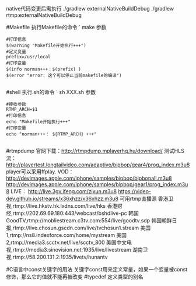 native代码变更后需执行
./gradlew externalNativeBuildDebug
./gradlew rtmp:externalNativeBuildDebug



#Makefile
执行Makefile的命令
` make 参数

```
#打印信息
$(warning "Makefile开始执行+++")
#定义变量
prefix=/usr/local
#打印变量
$(info norman+++：$(prefix) )
$(error "error: 这个可以停止当前makefile的编译")


```

#shell
执行.sh的命令
` sh XXX.sh 参数 

```
#接收参数
RTMP_ARCH=$1
#打印信息
echo "Makefile开始执行+++"
#打印变量
echo "norman+++： ${RTMP_ARCH} +++"


```

#rtmpdump
官网下载：http://rtmpdump.mplayerhq.hu/download/
测试HLS 流：
  http://playertest.longtailvideo.com/adaptive/bipbop/gear4/prog_index.m3u8
player可以采用ffplay.
VOD：
http://devimages.apple.com/iphone/samples/bipbop/bipbopall.m3u8
http://devimages.apple.com/iphone/samples/bipbop/gear1/prog_index.m3u8
LIVE：
http://live.3gv.ifeng.com/zixun.m3u8
https://video-dev.github.io/streams/x36xhzz/x36xhzz.m3u8
可用rtmp直播源
香港卫视,rtmp://live.hkstv.hk.lxdns.com/live/hks
香港财经,rtmp://202.69.69.180:443/webcast/bshdlive-pc
韩国GoodTV,rtmp://mobliestream.c3tv.com:554/live/goodtv.sdp
韩国朝鲜日报,rtmp://live.chosun.gscdn.com/live/tvchosun1.stream
美国1,rtmp://ns8.indexforce.com/home/mystream
美国2,rtmp://media3.scctv.net/live/scctv_800
美国中文电视,rtmp://media3.sinovision.net:1935/live/livestream
湖南卫视,rtmp://58.200.131.2:1935/livetv/hunantv



#C语言中const关键字的用法
关键字const用来定义常量，如果一个变量被const修饰，那么它的值就不能再被改变
#typedef 定义类型的别名